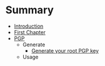 # Summary

* [Introduction](README.md)
* [First Chapter](chapter1.md)
* [PGP](pgp.md)
   * Generate
       * [Generate your root PGP key](generate_your_root_pgp_key.md)
   * Usage

